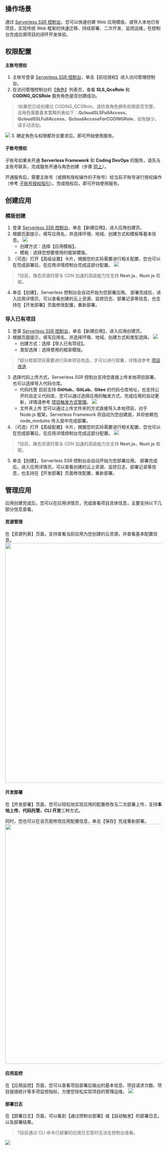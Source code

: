 ## 操作场景
通过 [Serverless SSR 控制台](https://console.cloud.tencent.com/ssr)，您可以快速创建 Web 应用模版，或导入本地已有项目，实现传统 Web 框架的快速迁移、持续部署、二次开发、监控运维，在控制台完成应用项目的闭环开发体验。

## 权限配置
<span id="1"></span>
#### 主账号授权
1. 主账号登录 [Serverless SSR 控制台](https://console.cloud.tencent.com/ssr)，单击【前往授权】进入访问管理控制台。
2. 在访问管理控制台的【[角色](https://console.cloud.tencent.com/cam/role)】列表页，查看 **SLS_QcsRole** 和 **CODING_QCSRole** 服务角色是否创建成功。
>!如果您已经创建过 CODING_QCSRole，请检查角色拥有权限是否完整，该角色需要基本策略列表如下：**QcloudSLSFullAccess、QcloudSSLFullAccess、QcloudAccessForCODINGRole**，如有缺少，请手动添加。

![](https://main.qcloudimg.com/raw/aa12543388f10d52ae9524a3735a2efa.png)
3. 确定角色与权限都符合要求后，即可开始使用服务。

#### 子账号授权
子账号如果未开通 **Serverless Framework** 和 **Coding DevOps** 的服务，请先与主账号联系，完成服务开通与角色创建（步骤 [同上](#1)）。

开通服务后，需要主账号（或拥有授权操作的子账号）给当前子账号进行授权操作（参考  [子账号授权指引](https://cloud.tencent.com/document/product/1242/49730#.E5.AD.90.E8.B4.A6.E5.8F.B7.E6.8E.88.E6.9D.83)）。完成授权后，即可开始使用服务。

## 创建应用
### 模版创建
1. 登录 [Serverless SSR 控制台](https://console.cloud.tencent.com/ssr)，单击【新建应用】，进入应用创建页。
2. 根据页面提示，填写应用名，并选择环境、地域、创建方式和模板等基本信息。
![](https://main.qcloudimg.com/raw/96a29cb9287486482ad45ad5d9da67d0.png)
	- 创建方式：选择【应用模板】。
	- 模板：选择您想要使用的框架模版。
3. （可选）打开【高级设置】卡片，根据您的实际需要进行相关配置，您也可以在完成部署后，在应用详情控制台完成这部分配置。
![](https://main.qcloudimg.com/raw/3218f7603424660ff91ce86ecd8602e0.png)
>?目前，静态资源托管与 CDN 加速的高级能力仅支持 **Next.js、Nuxt.js** 框架。
4. 单击【创建】，Serverless 控制台会自动开始为您部署应用。
部署完成后，进入应用详情页，可以查看创建的云上资源、监控日志、部署记录等信息，也支持在【开发部署】页面修改配置，重新部署。

### 导入已有项目
1. 登录 [Serverless SSR 控制台](https://console.cloud.tencent.com/ssr)，单击【新建应用】，进入应用创建页。
2. 根据页面提示，填写应用名，并选择环境、地域、创建方式和类型选择。
![](https://main.qcloudimg.com/raw/5c04257b93f5389a1e4503f2f490d7b7.png)
	- 创建方式：选择【导入已有项目】。
	- 类型选择：选择使用的框架模版。
>?部分框架项目需要进行简单项目改造，才可以进行部署，详情请参考 [项目改造](https://cloud.tencent.com/document/product/1242/50319)
3. 选择代码上传方式，Serverless SSR 控制台支持您直接上传本地项目部署，也可以选择导入代码仓库。
   - 代码托管
     目前支持 **GitHub、GitLab、Gitee** 的代码仓库地址，也支持公开的自定义代码库，您可以通过选择应用的触发方式，完成应用的自动更新，详情请参考 [项目触发方式管理](https://cloud.tencent.com/document/product/1242/49637)。
 ![](https://main.qcloudimg.com/raw/120257e5c810fb9050965806f37fae0b.png)
   - 文件夹上传
     您可以通过上传文件夹的方式直接导入本地项目，对于 Node.js 框架，Serverless Framework 将自动为您创建层，并将依赖包 node_modules 传入层中完成部署。
4. （可选）打开【高级配置】卡片，根据您的实际需要进行相关配置，您也可以在完成部署后，在应用详情控制台完成这部分配置。
![](https://main.qcloudimg.com/raw/f36763665b34a16cb38faf836f5448c5.png)
>?目前，静态资源托管与 CDN 加速的高级能力仅支持 **Next.js、Nuxt.js** 框架。
5. 单击【创建】，Serverless SSR 控制台会自动开始为您部署应用。
部署完成后，进入应用详情页，可以查看创建的云上资源、监控日志、部署记录等信息，也支持在【开发部署】页面修改配置，重新部署。

## 管理应用
应用创建完成后，您可以在应用详情页，完成查看项目具体信息，主要支持以下几部分信息查看。
 
#### 资源管理
在【资源列表】页面，支持查看当前应用为您创建的云资源，并查看基本配置信息。
<img src="https://main.qcloudimg.com/raw/b55916d9b944ce1281e5530c1db54115.png" width="770px">

#### 开发部署
在【开发部署】页面，您可以轻松地实现应用的配置修改与二次部署上传，支持**本地上传、代码托管、CLI 开发**三种方式。

同时，您也可以在该页面修改应用配置信息，单击【保存】完成重新部署。
<img src="https://main.qcloudimg.com/raw/5b727ac0d6715f339574e37d3580ac89.png" width="770px">

#### 应用监控
在【应用监控】页面，您可以查看项目部署后输出的基本信息、项目请求次数、项目报错统计等多项监控指标，方便您轻松实现项目的管理运维。
![](https://main.qcloudimg.com/raw/3c1e63dd80ec63e9afe2fca3ca7c4c8b.png)


#### 部署日志
在【部署日志】页面，可以看到【通过控制台部署】或【自动触发】的部署日志，以及部署结果。
>?目前通过 CLI 命令行部署的应用日志暂时无法在控制台查看。

![](https://main.qcloudimg.com/raw/901cfaa38be0595cdf8738fc565e6dcb.png)

